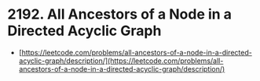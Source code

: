 # 2192. All Ancestors of a Node in a Directed Acyclic Graph

- [https://leetcode.com/problems/all-ancestors-of-a-node-in-a-directed-acyclic-graph/description/](https://leetcode.com/problems/all-ancestors-of-a-node-in-a-directed-acyclic-graph/description/)
